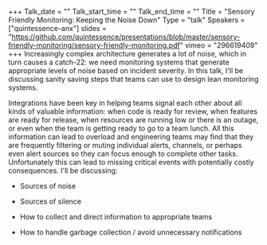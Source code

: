 +++
Talk_date = ""
Talk_start_time = ""
Talk_end_time = ""
Title = "Sensory Friendly Monitoring: Keeping the Noise Down"
Type = "talk"
Speakers = ["quintessence-anx"]
slides = "https://github.com/quintessence/presentations/blob/master/sensory-friendly-monitoring/sensory-friendly-monitoring.pdf"
vimeo = "296619409"
+++
Increasingly complex architecture generates a lot of noise, which in turn causes a catch-22: we need monitoring systems that generate appropriate levels of noise based on incident severity. In this talk, I'll be discussing sanity saving steps that teams can use to design lean monitoring systems.

Integrations have been key in helping teams signal each other about all kinds of valuable information: when code is ready for review, when features are ready for release, when resources are running low or there is an outage, or even when the team is getting ready to go to a team lunch. All this information can lead to overload and engineering teams may find that they are frequently filtering or muting individual alerts, channels, or perhaps even alert sources so they can focus enough to complete other tasks. Unfortunately this can lead to missing critical events with potentially costly consequences. I'll be discussing:



* Sources of noise

* Sources of silence

* How to collect and direct information to appropriate teams

* How to handle garbage collection / avoid unnecessary notifications


